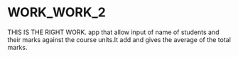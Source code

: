 # WORK_WORK_2
THIS IS THE RIGHT WORK.
app that allow input of name of students and their marks against the course units.It add and gives the average of the total marks.
